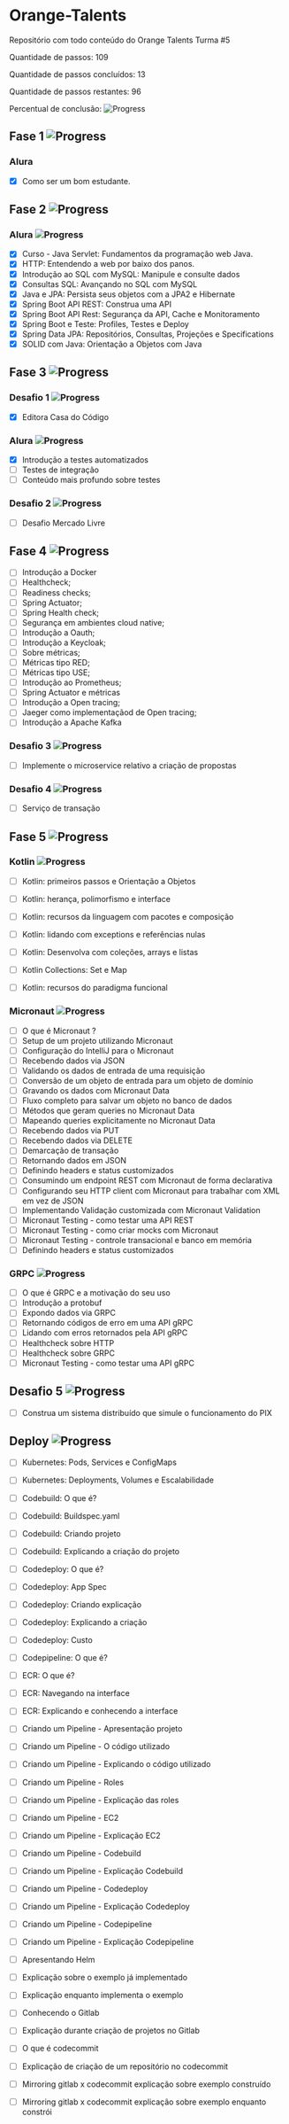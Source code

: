 # Orange-Talents 
Repositório com todo conteúdo do Orange Talents Turma #5

Quantidade de passos: 109

Quantidade de passos concluídos: 13

Quantidade de passos restantes: 96

Percentual de conclusão:   ![Progress](https://progress-bar.dev/12/?title=done)

## Fase 1 ![Progress](https://progress-bar.dev/100/?title=done)

### Alura
- [x] Como ser um bom estudante.

## Fase 2 ![Progress](https://progress-bar.dev/100/?title=done)

### Alura ![Progress](https://progress-bar.dev/100/?title=done)
- [x] Curso - Java Servlet: Fundamentos da programação web Java.
- [x] HTTP: Entendendo a web por baixo dos panos.
- [x] Introdução ao SQL com MySQL: Manipule e consulte dados
- [x] Consultas SQL: Avançando no SQL com MySQL
- [x] Java e JPA: Persista seus objetos com a JPA2 e Hibernate
- [x] Spring Boot API REST: Construa uma API
- [x] Spring Boot API Rest: Segurança da API, Cache e Monitoramento
- [x] Spring Boot e Teste: Profiles, Testes e Deploy
- [x] Spring Data JPA: Repositórios, Consultas, Projeções e Specifications
- [x] SOLID com Java: Orientação a Objetos com Java

## Fase 3 ![Progress](https://progress-bar.dev/50/?title=done)

### Desafio 1 ![Progress](https://progress-bar.dev/100/?title=done)

- [x] Editora Casa do Código

### Alura ![Progress](https://progress-bar.dev/33/?title=done)
- [x] Introdução a testes automatizados
- [ ] Testes de integração
- [ ] Conteúdo mais profundo sobre testes

### Desafio 2 ![Progress](https://progress-bar.dev/0/?title=done)

- [ ] Desafio Mercado Livre

## Fase 4 ![Progress](https://progress-bar.dev/0/?title=done)

- [ ] Introdução a Docker
- [ ] Healthcheck;
- [ ] Readiness checks;
- [ ] Spring Actuator;
- [ ] Spring Health check;
- [ ] Segurança em ambientes cloud native;
- [ ] Introdução a Oauth;
- [ ] Introdução a Keycloak;
- [ ] Sobre métricas;
- [ ] Métricas tipo RED;
- [ ] Métricas tipo USE;
- [ ] Introdução ao Prometheus;
- [ ] Spring Actuator e métricas
- [ ] Introdução a Open tracing;
- [ ] Jaeger como implementaçãod de Open tracing;
- [ ] Introdução a Apache Kafka

### Desafio 3 ![Progress](https://progress-bar.dev/0/?title=done)

- [ ] Implemente o microservice relativo a criação de propostas

### Desafio 4 ![Progress](https://progress-bar.dev/0/?title=done)

- [ ] Serviço de transação

## Fase 5 ![Progress](https://progress-bar.dev/0/?title=done)

### Kotlin ![Progress](https://progress-bar.dev/0/?title=done)

- [ ] Kotlin: primeiros passos e Orientação a Objetos
- [ ] Kotlin: herança, polimorfismo e interface
- [ ] Kotlin: recursos da linguagem com pacotes e composição
- [ ] Kotlin: lidando com exceptions e referências nulas
- [ ] Kotlin: Desenvolva com coleções, arrays e listas
- [ ] Kotlin Collections: Set e Map
- [ ] Kotlin: recursos do paradigma funcional


### Micronaut ![Progress](https://progress-bar.dev/0/?title=done)

- [ ] O que é Micronaut ?
- [ ] Setup de um projeto utilizando Micronaut
- [ ] Configuração do IntelliJ para o Micronaut
- [ ] Recebendo dados via JSON
- [ ] Validando os dados de entrada de uma requisição
- [ ] Conversão de um objeto de entrada para um objeto de domínio
- [ ] Gravando os dados com Micronaut Data
- [ ] Fluxo completo para salvar um objeto no banco de dados
- [ ] Métodos que geram queries no Micronaut Data
- [ ] Mapeando queries explicitamente no Micronaut Data
- [ ] Recebendo dados via PUT
- [ ] Recebendo dados via DELETE
- [ ] Demarcação de transação
- [ ] Retornando dados em JSON
- [ ] Definindo headers e status customizados
- [ ] Consumindo um endpoint REST com Micronaut de forma declarativa
- [ ] Configurando seu HTTP client com Micronaut para trabalhar com XML em vez de JSON
- [ ] Implementando Validação customizada com Micronaut Validation
- [ ] Micronaut Testing - como testar uma API REST
- [ ] Micronaut Testing - como criar mocks com Micronaut
- [ ] Micronaut Testing - controle transacional e banco em memória
- [ ] Definindo headers e status customizados

### GRPC ![Progress](https://progress-bar.dev/0/?title=done)

- [ ] O que é GRPC e a motivação do seu uso
- [ ] Introdução a protobuf
- [ ] Expondo dados via GRPC
- [ ] Retornando códigos de erro em uma API gRPC
- [ ] Lidando com erros retornados pela API gRPC
- [ ] Healthcheck sobre HTTP
- [ ] Healthcheck sobre GRPC
- [ ] Micronaut Testing - como testar uma API gRPC

## Desafio 5 ![Progress](https://progress-bar.dev/0/?title=done)

- [ ] Construa um sistema distribuído que simule o funcionamento do PIX

## Deploy ![Progress](https://progress-bar.dev/0/?title=done)

- [ ] Kubernetes: Pods, Services e ConfigMaps
- [ ] Kubernetes: Deployments, Volumes e Escalabilidade
- [ ] Codebuild: O que é?
- [ ] Codebuild: Buildspec.yaml
- [ ] Codebuild: Criando projeto
- [ ] Codebuild: Explicando a criação do projeto
- [ ] Codedeploy: O que é?
- [ ] Codedeploy: App Spec
- [ ] Codedeploy: Criando explicação
- [ ] Codedeploy: Explicando a criação
- [ ] Codedeploy: Custo
- [ ] Codepipeline: O que é?
- [ ] ECR: O que é?
- [ ] ECR: Navegando na interface
- [ ] ECR: Explicando e conhecendo a interface
- [ ] Criando um Pipeline - Apresentação projeto
- [ ] Criando um Pipeline - O código utilizado
- [ ] Criando um Pipeline - Explicando o código utilizado
- [ ] Criando um Pipeline - Roles
- [ ] Criando um Pipeline - Explicação das roles
- [ ] Criando um Pipeline - EC2
- [ ] Criando um Pipeline - Explicação EC2
- [ ] Criando um Pipeline - Codebuild
- [ ] Criando um Pipeline - Explicação Codebuild
- [ ] Criando um Pipeline - Codedeploy
- [ ] Criando um Pipeline - Explicação Codedeploy
- [ ] Criando um Pipeline - Codepipeline
- [ ] Criando um Pipeline - Explicação Codepipeline
- [ ] Apresentando Helm
- [ ] Explicação sobre o exemplo já implementado
- [ ] Explicação enquanto implementa o exemplo
- [ ] Conhecendo o Gitlab
- [ ] Explicação durante criação de projetos no Gitlab
- [ ] O que é codecommit
- [ ] Explicação de criação de um repositório no codecommit
- [ ] Mirroring gitlab x codecommit explicação sobre exemplo construído
- [ ] Mirroring gitlab x codecommit explicação sobre exemplo enquanto constrói

